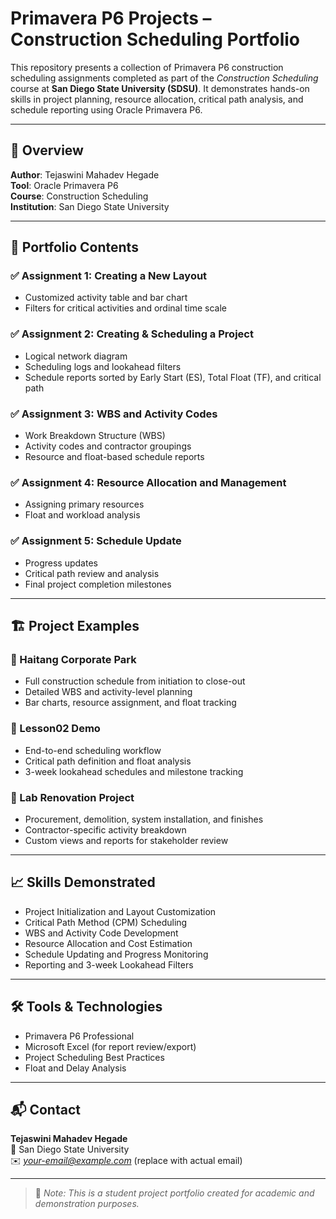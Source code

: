# Primavera P6 Projects – Construction Scheduling Portfolio

This repository presents a collection of Primavera P6 construction scheduling assignments completed as part of the *Construction Scheduling* course at **San Diego State University (SDSU)**. It demonstrates hands-on skills in project planning, resource allocation, critical path analysis, and schedule reporting using Oracle Primavera P6.

---

## 📘 Overview

**Author**: Tejaswini Mahadev Hegade  
**Tool**: Oracle Primavera P6  
**Course**: Construction Scheduling  
**Institution**: San Diego State University

---

## 📂 Portfolio Contents

### ✅ Assignment 1: Creating a New Layout
- Customized activity table and bar chart
- Filters for critical activities and ordinal time scale

### ✅ Assignment 2: Creating & Scheduling a Project
- Logical network diagram
- Scheduling logs and lookahead filters
- Schedule reports sorted by Early Start (ES), Total Float (TF), and critical path

### ✅ Assignment 3: WBS and Activity Codes
- Work Breakdown Structure (WBS)
- Activity codes and contractor groupings
- Resource and float-based schedule reports

### ✅ Assignment 4: Resource Allocation and Management
- Assigning primary resources
- Float and workload analysis

### ✅ Assignment 5: Schedule Update
- Progress updates
- Critical path review and analysis
- Final project completion milestones

---

## 🏗️ Project Examples

### 🏢 Haitang Corporate Park
- Full construction schedule from initiation to close-out
- Detailed WBS and activity-level planning
- Bar charts, resource assignment, and float tracking

### 🧱 Lesson02 Demo
- End-to-end scheduling workflow
- Critical path definition and float analysis
- 3-week lookahead schedules and milestone tracking

### 🧪 Lab Renovation Project
- Procurement, demolition, system installation, and finishes
- Contractor-specific activity breakdown
- Custom views and reports for stakeholder review

---

## 📈 Skills Demonstrated

- Project Initialization and Layout Customization  
- Critical Path Method (CPM) Scheduling  
- WBS and Activity Code Development  
- Resource Allocation and Cost Estimation  
- Schedule Updating and Progress Monitoring  
- Reporting and 3-week Lookahead Filters

---

## 🛠 Tools & Technologies

- Primavera P6 Professional  
- Microsoft Excel (for report review/export)  
- Project Scheduling Best Practices  
- Float and Delay Analysis

---

## 📬 Contact

**Tejaswini Mahadev Hegade**  
📍 San Diego State University  
✉️ *your-email@example.com* (replace with actual email)

---

> 📎 *Note: This is a student project portfolio created for academic and demonstration purposes.*
